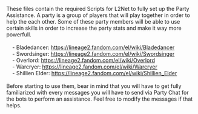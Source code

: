 These files contain the required Scripts for L2Net to fully set up the Party Assistance. A party is a group of players that will play together in order to help the each other. Some of these party members will be able to use certain skills in order to increase the party stats and make it way more powerfull. 
<br /><br />
&nbsp;&nbsp;&nbsp;&nbsp;- Bladedancer: https://lineage2.fandom.com/el/wiki/Bladedancer
<br />&nbsp;&nbsp;&nbsp;&nbsp;- Swordsinger: https://lineage2.fandom.com/el/wiki/Swordsinger
<br />&nbsp;&nbsp;&nbsp;&nbsp;- Overlord: https://lineage2.fandom.com/el/wiki/Overlord
<br />&nbsp;&nbsp;&nbsp;&nbsp;- Warcryer: https://lineage2.fandom.com/el/wiki/Warcryer
<br />&nbsp;&nbsp;&nbsp;&nbsp;- Shillien Elder: https://lineage2.fandom.com/el/wiki/Shillien_Elder
<br /><br />
Before starting to use them, bear in mind that you will have to get fully familiarized with every messages you will have to send via Party Chat for the bots to perform an assistance. Feel free to modify the messages if that helps.
